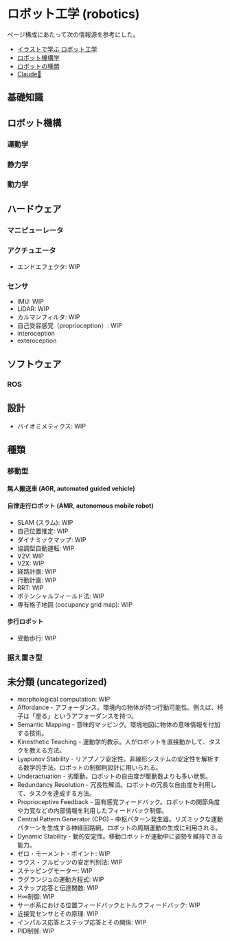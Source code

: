# ロボット工学 (robotics)

ページ構成にあたって次の情報源を参考にした。

- [イラストで学ぶ ロボット工学](https://amzn.to/45Trxtw)
- [ロボット機構学](https://www.coronasha.co.jp/np/isbn/9784339045093/)
- [ロボットの種類](https://www.intel.co.jp/content/www/jp/ja/robotics/types-and-applications.html)
- [Claude🔐](https://claude.ai/chat/852725b9-763c-486c-8a69-ed8571518e7a)

## 基礎知識

## ロボット機構

### 運動学

### 静力学

### 動力学

## ハードウェア

### マニピューレータ

### アクチュエータ

- エンドエフェクタ: WIP

### センサ

- IMU: WIP
- LiDAR: WIP
- カルマンフィルタ: WIP
- 自己受容感覚（proprioception）: WIP
- interoception
- exteroception

## ソフトウェア

<!-- リアルタイムOS: WIP -->

### ROS

## 設計

- バイオミメティクス: WIP

## 種類

### 移動型

#### 無人搬送車 (AGR, automated guided vehicle)

#### 自律走行ロボット (AMR, autonomous mobile robot)

- SLAM (スラム): WIP
- 自己位置推定: WIP
- ダイナミックマップ: WIP
- 協調型自動運転: WIP
- V2V: WIP
- V2X: WIP
- 経路計画: WIP
- 行動計画: WIP
- RRT: WIP
- ポテンシャルフィールド法: WIP
- 専有格子地図 (occupancy grid map): WIP

#### 歩行ロボット

- 受動歩行: WIP

### 据え置き型

## 未分類 (uncategorized)

- morphological computation: WIP
- Affordance - アフォーダンス。環境内の物体が持つ行動可能性。例えば、椅子は「座る」というアフォーダンスを持つ。
- Semantic Mapping - 意味的マッピング。環境地図に物体の意味情報を付加する技術。
- Kinesthetic Teaching - 運動学的教示。人がロボットを直接動かして、タスクを教える方法。
- Lyapunov Stability - リアプノフ安定性。非線形システムの安定性を解析する数学的手法。ロボットの制御則設計に用いられる。
- Underactuation - 劣駆動。ロボットの自由度が駆動数よりも多い状態。
- Redundancy Resolution - 冗長性解消。ロボットの冗長な自由度を利用して、タスクを達成する方法。
- Proprioceptive Feedback - 固有感覚フィードバック。ロボットの関節角度や力覚などの内部情報を利用したフィードバック制御。
- Central Pattern Generator (CPG) - 中枢パターン発生器。リズミックな運動パターンを生成する神経回路網。ロボットの周期運動の生成に利用される。
- Dynamic Stability - 動的安定性。移動ロボットが運動中に姿勢を維持できる能力。
- ゼロ・モーメント・ポイント: WIP
- ラウス・フルビッツの安定判別法: WIP
- ステッピングモーター: WIP
- ラグランジュの運動方程式: WIP
- ステップ応答と伝達関数: WIP
- H∞制御: WIP
- サーボ系における位置フィードバックとトルクフィードバック: WIP
- 近接覚センサとその原理: WIP
- インパルス応答とステップ応答とその関係: WIP
- PID制御: WIP
